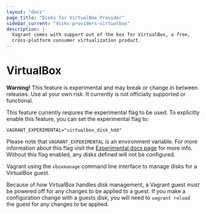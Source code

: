 ```yaml
---
layout: "docs"
page_title: "Disks for VirtualBox Provider"
sidebar_current: "disks-providers-virtualbox"
description: |-
  Vagrant comes with support out of the box for VirtualBox, a free,
  cross-platform consumer virtualization product.
---
```


# VirtualBox

<div class="alert alert-warning">
  <strong>Warning!</strong> This feature is experimental and may break or
  change in between releases. Use at your own risk. It currently is not officially
  supported or functional.

  This feature currently reqiures the experimental flag to be used. To explicitly enable this feature, you can set the experimental flag to:

  ```
  VAGRANT_EXPERIMENTAL="virtualbox_disk_hdd"
  ```

  Please note that `VAGRANT_EXPERIMENTAL` is an environment variable. For more
  information about this flag visit the [Experimental docs page](/docs/experimental/)
  for more info. Without this flag enabled, any disks defined will not be configured.
</div>


Vagrant using the `vboxmanage` command line interface to manage disks for a
VirtualBox guest.

Because of how VirtualBox handles disk management, a Vagrant guest _must_ be powered
off for any changes to be applied to a guest. If you make a configuration change
with a guests disk, you will need to `vagrant reload` the guest for any changes
to be applied.
